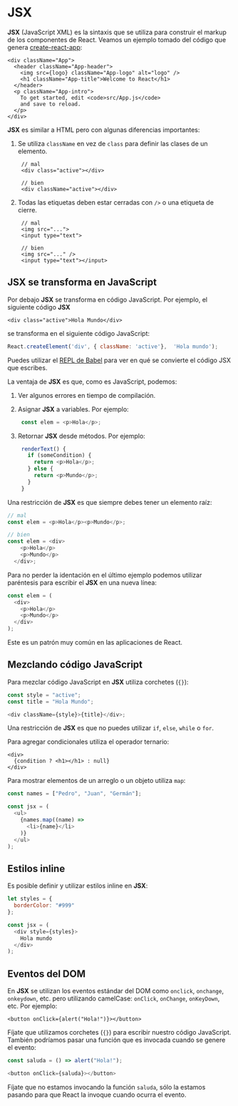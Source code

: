 # JSX

**JSX** \(JavaScript XML\) es la sintaxis que se utiliza para construir el markup de los componentes de React. Veamos un ejemplo tomado del código que genera [create-react-app](https://github.com/facebookincubator/create-react-app):

```markup
<div className="App">
  <header className="App-header">
    <img src={logo} className="App-logo" alt="logo" />
    <h1 className="App-title">Welcome to React</h1>
  </header>
  <p className="App-intro">
    To get started, edit <code>src/App.js</code> 
    and save to reload.
  </p>
</div>
```

**JSX** es similar a HTML pero con algunas diferencias importantes:

1. Se utiliza `className` en vez de `class` para definir las clases de un elemento.

   ```markup
    // mal
    <div class="active"></div>

    // bien
    <div className="active"></div>
   ```

2. Todas las etiquetas deben estar cerradas con `/>` o una etiqueta de cierre.

   ```markup
    // mal
    <img src="...">
    <input type="text">

    // bien
    <img src="..." />
    <input type="text"></input>
   ```

## JSX se transforma en JavaScript

Por debajo **JSX** se transforma en código JavaScript. Por ejemplo, el siguiente código **JSX**

```markup
<div class="active">Hola Mundo</div>
```

se transforma en el siguiente código JavaScript:

```javascript
React.createElement('div', { className: 'active'},  'Hola mundo');
```

Puedes utilizar el [REPL de Babel](http://babeljs.io/repl/#?babili=false&browsers=&build=&builtIns=false&code_lz=DwEwlgbgBAxgNgQwM5ILwCIEwC6QKboB8AEgPaJQCyArgHYinAD04EhQA&debug=false&circleciRepo=&evaluate=true&lineWrap=false&presets=latest%2Creact%2Cstage-2&prettier=false&targets=&version=6.26.0) para ver en qué se convierte el código JSX que escribes.

La ventaja de **JSX** es que, como es JavaScript, podemos:

1. Ver algunos errores en tiempo de compilación.
2. Asignar **JSX** a variables. Por ejemplo:

   ```javascript
    const elem = <p>Hola</p>;
   ```

3. Retornar **JSX** desde métodos. Por ejemplo:

   ```javascript
    renderText() {
      if (someCondition) {
        return <p>Hola</p>;
      } else {
        return <p>Mundo</p>;
      }
    }
   ```

Una restricción de **JSX** es que siempre debes tener un elemento raíz:

```javascript
// mal
const elem = <p>Hola</p><p>Mundo</p>;

// bien
const elem = <div>
    <p>Hola</p>
    <p>Mundo</p>
  </div>;
```

Para no perder la identación en el último ejemplo podemos utilizar paréntesis para escribir el **JSX** en una nueva línea:

```javascript
const elem = (
  <div>
    <p>Hola</p>
    <p>Mundo</p>
  </div>
);
```

Este es un patrón muy común en las aplicaciones de React.

## Mezclando código JavaScript

Para mezclar código JavaScript en **JSX** utiliza corchetes \(`{}`\):

```javascript
const style = "active";
const title = "Hola Mundo";

<div className={style}>{title}</div>;
```

Una restricción de **JSX** es que no puedes utilizar `if`, `else`, `while` o `for`.

Para agregar condicionales utiliza el operador ternario:

```markup
<div>
  {condition ? <h1></h1> : null}
</div>
```

Para mostrar elementos de un arreglo o un objeto utiliza `map`:

```javascript
const names = ["Pedro", "Juan", "Germán"];

const jsx = (
  <ul>
    {names.map((name) =>
      <li>{name}</li>
    )}
  </ul>
);
```

## Estilos inline

Es posible definir y utilizar estilos inline en **JSX**:

```javascript
let styles = {
  borderColor: "#999"
};

const jsx = (
  <div style={styles}>
    Hola mundo
  </div>
);
```

## Eventos del DOM

En **JSX** se utilizan los eventos estándar del DOM como `onclick`, `onchange`, `onkeydown`, etc. pero utilizando camelCase: `onClick`, `onChange`, `onKeyDown`, etc. Por ejemplo:

```markup
<button onClick={alert("Hola!")}></button>
```

Fíjate que utilizamos corchetes \(`{}`\) para escribir nuestro código JavaScript. También podríamos pasar una función que es invocada cuando se genere el evento:

```javascript
const saluda = () => alert("Hola!");

<button onClick={saluda}></button>
```

Fíjate que no estamos invocando la función `saluda`, sólo la estamos pasando para que React la invoque cuando ocurra el evento.

